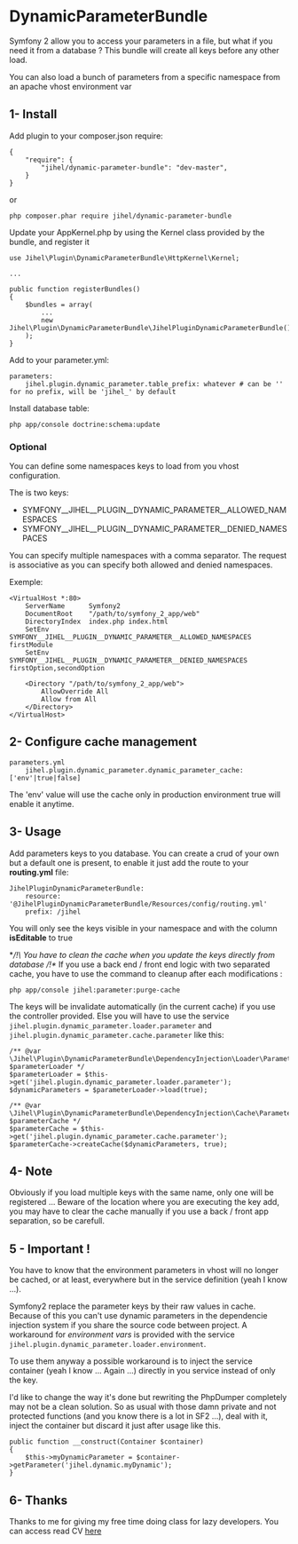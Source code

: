 DynamicParameterBundle
======================

Symfony 2 allow you to access your parameters in a file, but what if you need it from a database ?
This bundle will create all keys before any other load.

You can also load a bunch of parameters from a specific namespace from an apache vhost environment var


1- Install
----------

Add plugin to your composer.json require:

    {
        "require": {
            "jihel/dynamic-parameter-bundle": "dev-master",
        }
    }

or

    php composer.phar require jihel/dynamic-parameter-bundle

Update your AppKernel.php by using the Kernel class provided by the bundle, and register it

    use Jihel\Plugin\DynamicParameterBundle\HttpKernel\Kernel;

    ...

    public function registerBundles()
    {
        $bundles = array(
            ...
            new Jihel\Plugin\DynamicParameterBundle\JihelPluginDynamicParameterBundle(),
        );
    }

Add to your parameter.yml:

    parameters:
        jihel.plugin.dynamic_parameter.table_prefix: whatever # can be '' for no prefix, will be 'jihel_' by default

Install database table:

    php app/console doctrine:schema:update
    

### Optional

You can define some namespaces keys to load from you vhost configuration.

The is two keys:
- SYMFONY__JIHEL__PLUGIN__DYNAMIC_PARAMETER__ALLOWED_NAMESPACES
- SYMFONY__JIHEL__PLUGIN__DYNAMIC_PARAMETER__DENIED_NAMESPACES

You can specify multiple namespaces with a comma separator.
The request is associative as you can specify both allowed and denied namespaces.

Exemple:
    
    <VirtualHost *:80>
        ServerName      Symfony2
        DocumentRoot    "/path/to/symfony_2_app/web"
        DirectoryIndex  index.php index.html
        SetEnv          SYMFONY__JIHEL__PLUGIN__DYNAMIC_PARAMETER__ALLOWED_NAMESPACES firstModule
        SetEnv          SYMFONY__JIHEL__PLUGIN__DYNAMIC_PARAMETER__DENIED_NAMESPACES firstOption,secondOption
    
        <Directory "/path/to/symfony_2_app/web">
            AllowOverride All
            Allow from All
        </Directory>
    </VirtualHost>


2- Configure cache management
-----------------------------

    parameters.yml
        jihel.plugin.dynamic_parameter.dynamic_parameter_cache: ['env'|true|false]

The 'env' value will use the cache only in production environment true will enable it anytime. 


3- Usage
--------

Add parameters keys to you database.
You can create a crud of your own but a default one is present, to enable it just add the route
to your **routing.yml** file:

    JihelPluginDynamicParameterBundle:
        resource: '@JihelPluginDynamicParameterBundle/Resources/config/routing.yml'
        prefix: /jihel

You will only see the keys visible in your namespace and with the column **isEditable** to true

**/!\ You have to clean the cache when you update the keys directly from database /!\**
If you use a back end / front end logic with two separated cache, you have to use the command to cleanup
after each modifications :

    php app/console jihel:parameter:purge-cache

The keys will be invalidate automatically (in the current cache) if you use the controller provided.
Else you will have to use the service `jihel.plugin.dynamic_parameter.loader.parameter` and
`jihel.plugin.dynamic_parameter.cache.parameter` like this:

    /** @var \Jihel\Plugin\DynamicParameterBundle\DependencyInjection\Loader\ParameterLoader $parameterLoader */
    $parameterLoader = $this->get('jihel.plugin.dynamic_parameter.loader.parameter');
    $dynamicParameters = $parameterLoader->load(true);

    /** @var \Jihel\Plugin\DynamicParameterBundle\DependencyInjection\Cache\ParameterCache $parameterCache */
    $parameterCache = $this->get('jihel.plugin.dynamic_parameter.cache.parameter');
    $parameterCache->createCache($dynamicParameters, true);


4- Note
-------

Obviously if you load multiple keys with the same name, only one will be registered ...
Beware of the location where you are executing the key add,
you may have to clear the cache manually if you use a back / front app separation, so be carefull.


5 - Important !
---------------

You have to know that the environment parameters in vhost will no longer be cached,
or at least, everywhere but in the service definition (yeah I know ...).

Symfony2 replace the parameter keys by their raw values in cache.
Because of this you can't use dynamic parameters in the dependencie injection system
if you share the source code between project.
A workaround for *environment vars* is provided with the service `jihel.plugin.dynamic_parameter.loader.environment`.

To use them anyway a possible workaround is to inject the service container (yeah I know ... Again ...) directly
in you service instead of only the key.

I'd like to change the way it's done but rewriting the PhpDumper completely may not be a clean solution.
So as usual with those damn private and not protected functions (and you know there is a lot in SF2 ...),
deal with it, inject the container but discard it just after usage like this.

    public function __construct(Container $container)
    {
        $this->myDynamicParameter = $container->getParameter('jihel.dynamic.myDynamic');
    }


6- Thanks
---------

Thanks to me for giving my free time doing class for lazy developers.
You can access read CV [here](http://www.joseph-lemoine.fr)
